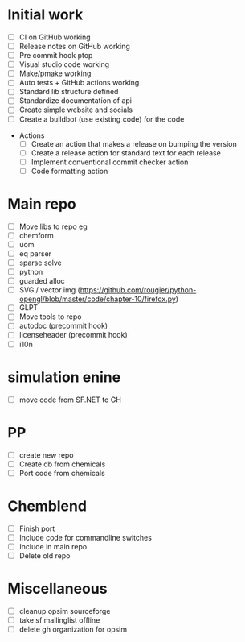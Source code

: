 # Initial work
- [ ] CI on GitHub working
- [ ] Release notes on GitHub working
- [ ] Pre commit hook ptop
- [ ] Visual studio code working
- [ ] Make/pmake working 
- [ ] Auto tests + GitHub actions working
- [ ] Standard lib structure defined
- [ ] Standardize documentation of api
- [ ] Create simple website and socials
- [ ] Create a buildbot (use existing code) for the code
- Actions
  - [ ] Create an action that makes a release on bumping the version
  - [ ] Create a release action for standard text for each release
  - [ ] Implement conventional commit checker action
  - [ ] Code formatting action

# Main repo
- [ ] Move libs to repo eg 
- [ ] chemform
- [ ] uom
- [ ] eq parser
- [ ] sparse solve
- [ ] python
- [ ] guarded alloc
- [ ] SVG / vector img (https://github.com/rougier/python-opengl/blob/master/code/chapter-10/firefox.py)
- [ ] GLPT
- [ ] Move tools to repo
- [ ] autodoc (precommit hook)
- [ ] licenseheader (precommit hook)
- [ ] i10n

# simulation enine
- [ ] move code from SF.NET to GH

# PP
- [ ] create new repo
- [ ] Create db from chemicals
- [ ] Port code from chemicals

# Chemblend
- [ ] Finish port
- [ ] Include code for commandline switches
- [ ] Include in main repo
- [ ] Delete old repo

# Miscellaneous
- [ ] cleanup opsim sourceforge
- [ ] take sf mailinglist offline
- [ ] delete gh organization for opsim
